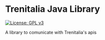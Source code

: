 # Trenitalia Java Library
[![License: GPL v3](https://img.shields.io/badge/License-GPLv3-blue.svg)](https://www.gnu.org/licenses/gpl-3.0)

A library to comunicate with Trenitalia's apis
